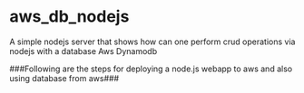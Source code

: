 # aws_db_nodejs
A simple nodejs server that shows how can one perform crud operations via nodejs with a database Aws Dynamodb

###Following are the steps for deploying a node.js webapp to aws and also using database from aws###
